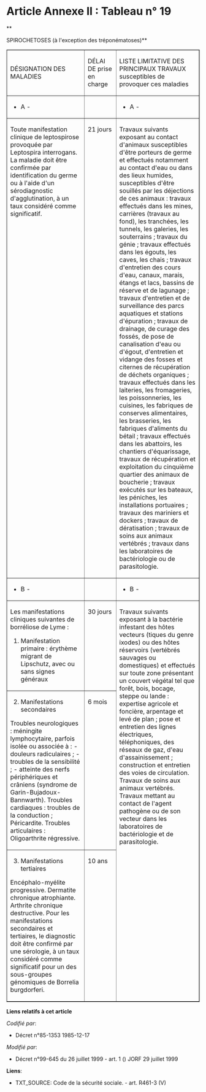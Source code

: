 # Article Annexe II : Tableau n° 19

**

SPIROCHETOSES (à l'exception des tréponématoses)**

<table border="1" cellpadding="0" cellspacing="0" width="605">
  <tbody>
    <tr>
      <td width="242">

DÉSIGNATION DES MALADIES

</td>
      <td width="81">

DÉLAI DE prise en charge

</td>
      <td width="282">

LISTE LIMITATIVE DES PRINCIPAUX TRAVAUX susceptibles de provoquer ces maladies

</td>
    </tr>
    <tr>
      <td width="242">

- A -

</td>
      <td width="81">

</td>
      <td width="282">

- A -

</td>
    </tr>
    <tr>
      <td valign="top" width="242">

Toute manifestation clinique de leptospirose provoquée par Leptospira interrogans. La maladie doit être confirmée par
identification du germe ou à l'aide d'un sérodiagnostic d'agglutination, à un taux considéré comme significatif.

</td>
      <td valign="top" width="81">

21 jours

</td>
      <td valign="top" width="282">

Travaux suivants exposant au contact d'animaux susceptibles d'être porteurs de germe et effectués notamment au contact d'eau
ou dans des lieux humides, susceptibles d'être souillés par les déjections de ces animaux : travaux effectués dans les mines,
carrières (travaux au fond), les tranchées, les tunnels, les galeries, les souterrains ; travaux du génie ; travaux effectués
dans les égouts, les caves, les chais ; travaux d'entretien des cours d'eau, canaux, marais, étangs et lacs, bassins de
réserve et de lagunage ; travaux d'entretien et de surveillance des parcs aquatiques et stations d'épuration ; travaux de
drainage, de curage des fossés, de pose de canalisation d'eau ou d'égout, d'entretien et vidange des fosses et citernes de
récupération de déchets organiques ; travaux effectués dans les laiteries, les fromageries, les poissonneries, les cuisines,
les fabriques de conserves alimentaires, les brasseries, les fabriques d'aliments du bétail ; travaux effectués dans les
abattoirs, les chantiers d'équarissage, travaux de récupération et exploitation du cinquième quartier des animaux de
boucherie ; travaux exécutés sur les bateaux, les péniches, les installations portuaires ; travaux des mariniers et dockers ;
travaux de dératisation ; travaux de soins aux animaux vertébrés ; travaux dans les laboratoires de bactériologie ou de
parasitologie.

</td>
    </tr>
    <tr>
      <td width="242">

- B -

</td>
      <td width="81">

</td>
      <td width="282">

- B -

</td>
    </tr>
    <tr>
      <td width="242">

Les manifestations cliniques suivantes de borréliose de Lyme :

1. Manifestation primaire : érythème migrant de Lipschutz, avec ou sans signes généraux

</td>
      <td valign="top" width="81">

30 jours

</td>
      <td rowspan="3" valign="top" width="282">

Travaux suivants exposant à la bactérie infestant des hôtes vecteurs (tiques du genre ixodes) ou des hôtes réservoirs
(vertébrés sauvages ou domestiques) et effectués sur toute zone présentant un couvert végétal tel que forêt, bois, bocage,
steppe ou lande : expertise agricole et foncière, arpentage et levé de plan ; pose et entretien des lignes électriques,
téléphoniques, des réseaux de gaz, d'eau d'assainissement ; construction et entretien des voies de circulation. Travaux de
soins aux animaux vertébrés. Travaux mettant au contact de l'agent pathogène ou de son vecteur dans les laboratoires de
bactériologie et de parasitologie.

</td>
    </tr>
    <tr>
      <td width="242">

2. Manifestations secondaires 

Troubles neurologiques : méningite lymphocytaire, parfois isolée ou associée à : - douleurs radiculaires ; - troubles de la
sensibilité ; - atteinte des nerfs périphériques et crâniens (syndrome de Garin-Bujadoux-Bannwarth). Troubles cardiaques :
troubles de la conduction ; Péricardite. Troubles articulaires : Oligoarthrite régressive.

</td>
      <td valign="top" width="81">

6 mois

</td>
    </tr>
    <tr>
      <td valign="top" width="242">

3. Manifestations tertiaires

Encéphalo-myélite progressive. Dermatite chronique atrophiante. Arthrite chronique destructive. Pour les manifestations
secondaires et tertiaires, le diagnostic doit être confirmé par une sérologie, à un taux considéré comme significatif pour un
des sous-groupes génomiques de Borrelia burgdorferi.

</td>
      <td valign="top" width="81">

10 ans

</td>
    </tr>
  </tbody>
</table>

**Liens relatifs à cet article**

_Codifié par_:

  - Décret n°85-1353 1985-12-17

_Modifié par_:

  - Décret n°99-645 du 26 juillet 1999 - art. 1 () JORF 29 juillet 1999

**Liens**:

  - TXT_SOURCE: Code de la sécurité sociale. - art. R461-3 (V)
